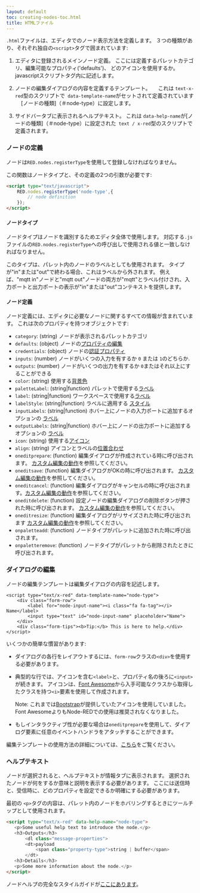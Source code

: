 ```yaml
---
layout: default
toc: creating-nodes-toc.html
title: HTMLファイル
---
```


`.html`ファイルは、エディタでのノード表示方法を定義します。
３つの種類があり、それぞれ独自の`<script>`タグで囲まれています:

1. エディタに登録されるメインノード定義。
   ここには定義するパレットカテゴリ、編集可能なプロパティ('defaults')、
   どのアイコンを使用するか。
   javascriptスクリプトタグ内に記述します。

2. ノードの編集ダイアログの内容を定義するテンプレート。
    これは `text-x-red`型のスクリプトで` data-template-name`がセットされて定義されています
    [ノードの種類]（＃node-type）に設定します。

3. サイドバータブに表示されるヘルプテキスト。 これは `data-help-name`が[ノードの種類]（＃node-type）に設定された` text / x-red`型のスクリプトで定義されます。

### ノードの定義

ノードは`RED.nodes.registerType`を使用して登録しなければなりません。

この関数はノードタイプと、その定義の2つの引数が必要です:

~~~~html
<script type="text/javascript">
    RED.nodes.registerType('node-type',{
        // node definition
    });
</script>
~~~~

#### ノードタイプ

ノードタイプはノードを識別するためエディタ全体で使用します。
対応する`.js`ファイルの`RED.nodes.registerType`への呼び出しで使用される値と一致しなければなりません。

このタイプは、パレット内のノードのラベルとしても使用されます。
タイプが"in"または"out"で終わる場合、これはラベルから外されます。
例えば、"mqtt in"ノードと"mqtt out"ノードの両方が"mqtt"とラベル付けされ、入力ポートと出力ポートの表示が"in"または"out"コンテキストを提供します。

#### ノード定義

ノード定義には、エディタに必要なノードに関するすべての情報が含まれています。
これは次のプロパティを持つオブジェクトです:

- `category`: (string) ノードが表示されるパレットカテゴリ
- `defaults`: (object) ノードの[プロパティの編集](properties)
- `credentials`: (object) ノードの[認証プロパティ](credentials)
- `inputs`: (number) ノードがいくつの入力を有するか `0` または `1`のどちらか.
- `outputs`: (number) ノードがいくつの出力を有するか `0`またはそれ以上にすることができる
- `color`: (string) 使用する[背景色](appearance#background-colour)
- `paletteLabel`: (string\|function) パレットで使用する[ラベル](appearance#label)
- `label`: (string\|function) ワークスペースで使用する[ラベル](appearance#label)
- `labelStyle`: (string\|function) ラベルに適用する [スタイル](appearance#label-style)
- `inputLabels`: (string\|function) ホバー上にノードの入力ポートに追加するオプションの [ラベル](appearance#port-labels)
- `outputLabels`: (string\|function) ホバー上にノードの出力ポートに追加するオプションの [ラベル](appearance#port-labels)
- `icon`: (string) 使用する[アイコン](appearance#icon)
- `align`: (string) アイコンとラベルの[位置合わせ](appearance#alignment)
- `oneditprepare`: (function) 編集ダイアログが作成されている時に呼び出されます。 [カスタム編集の動作](properties#カスタム編集の動作)を参照してください。
- `oneditsave`: (function) 編集ダイアログがOKの時に呼び出されます。 [カスタム編集の動作](properties#カスタム編集の動作)を参照してください。
- `oneditcancel`: (function) 編集ダイアログがキャンセルの時に呼び出されます。[カスタム編集の動作](properties#カスタム編集の動作)を参照してください。
- `oneditdelete`: (function) 設定ノードの編集ダイアログの削除ボタンが押された時に呼び出されます。 [カスタム編集の動作](properties#カスタム編集の動作)を参照してください。
- `oneditresize`: (function) 編集ダイアログがリサイズされた時に呼び出されます [カスタム編集の動作](properties#カスタム編集の動作)を参照してください。
- `onpaletteadd`: (function) ノードタイプがパレットに追加された時に呼び出されます。
- `onpaletteremove`: (function) ノードタイプがパレットから削除されたときに呼び出されます。

### ダイアログの編集

ノードの編集テンプレートは編集ダイアログの内容を記述します。


    <script type="text/x-red" data-template-name="node-type">
        <div class="form-row">
            <label for="node-input-name"><i class="fa fa-tag"></i> Name</label>
            <input type="text" id="node-input-name" placeholder="Name">
        </div>
        <div class="form-tips"><b>Tip:</b> This is here to help.</div>
    </script>

いくつかの簡単な慣習があります:

 - ダイアログの各行をレイアウトするには、`form-row`クラスの`<div>`を使用する必要があります。
 - 典型的な行では、アイコンを含む`<label>`と、プロパティ名の後ろに`<input>`が続きます。
    アイコンは、[Font Awesome](http://fortawesome.github.io/Font-Awesome/icons/)から入手可能なクラスから取得したクラスを持つ`<i>`要素を使用して作成されます。

    Note: これまでは[Bootstrap](http://getbootstrap.com/2.3.2/base-css#icons)が提供していたアイコンを使用していました。
    Font AwesomeよりもNode-REDでの使用は推奨されなくなりました。
 - もしインタラクティブ性が必要な場合は`oneditprepare`を使用して、ダイアログ要素に任意のイベントハンドラをアタッチすることができます。

編集テンプレートの使用方法の詳細については、[こちら](properties#プロパティ編集ダイアログ)をご覧ください。


### ヘルプテキスト

ノードが選択されると、ヘルプテキストが情報タブに表示されます。
選択されたノードが何をするか意味と説明を表示する必要があります。
ここには送信時と、受信時に、どのプロパティを設定できるか明確にする必要があります。

最初の `<p>`タグの内容は、パレット内のノードをホバリングするときにツールチップとして使用されます。

~~~~html
<script type="text/x-red" data-help-name="node-type">
   <p>Some useful help text to introduce the node.</p>
   <h3>Outputs</h3>
       <dl class="message-properties">
       <dt>payload
           <span class="property-type">string | buffer</span>
       </dt>
   <h3>Details</h3>
   <p>Some more information about the node.</p>
</script>
~~~~

ノードヘルプの完全なスタイルガイドが[ここにあります](help-style-guide)。
